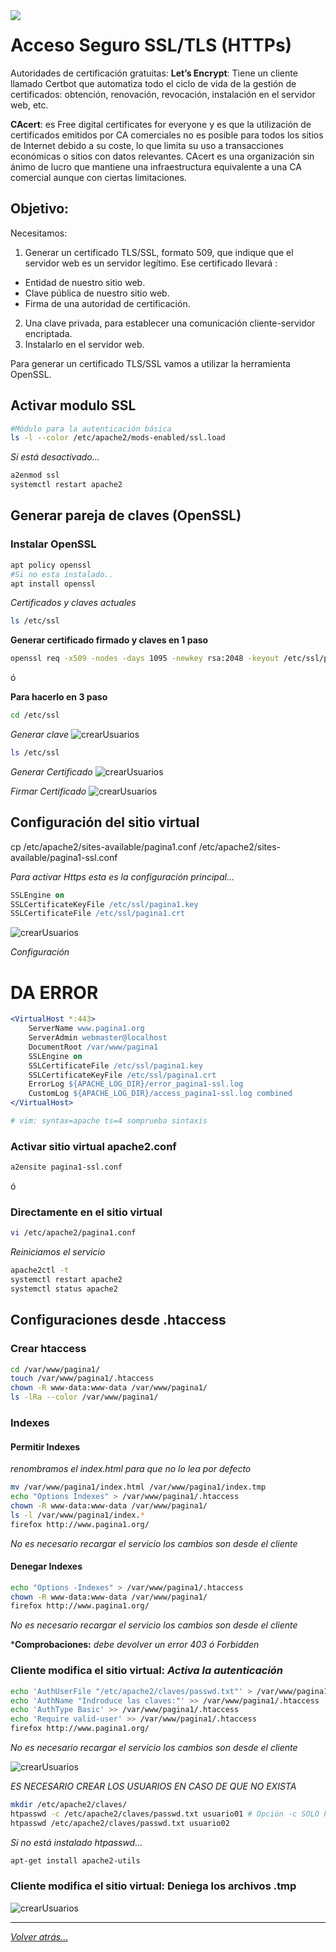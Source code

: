 <img src="/imagenes/MI-LICENCIA88x31.png" style="float: left; margin-right: 10px;" />

# Acceso Seguro SSL/TLS (HTTPs)

Autoridades de certificación gratuitas:
**Let’s Encrypt**: Tiene un cliente  llamado Certbot que automatiza todo el ciclo de vida de la gestión de certificados: obtención, renovación, revocación, instalación en el servidor web, etc.

**CAcert**: es Free digital certificates for everyone y es que la utilización de certificados emitidos por CA comerciales no es posible para todos los sitios de Internet debido a su coste, lo que limita su uso a transacciones económicas o sitios con datos relevantes. CAcert es una organización sin ánimo de lucro que mantiene una infraestructura equivalente a una CA comercial aunque con ciertas limitaciones.

## Objetivo:

Necesitamos:
1. Generar un certificado TLS/SSL, formato 509, que indique que el servidor web es un servidor legítimo.
Ese certificado llevará :
- Entidad de nuestro sitio web.
- Clave pública de nuestro sitio web.
- Firma de una autoridad de certificación.

2. Una clave privada, para establecer una comunicación cliente-servidor encriptada.
3. Instalarlo en el servidor web.

Para generar un certificado TLS/SSL vamos a utilizar la herramienta OpenSSL.

## Activar modulo SSL

```bash
#Módulo para la autenticación básica
ls -l --color /etc/apache2/mods-enabled/ssl.load
```

*Sí está desactivado...*

```bash
a2enmod ssl
systemctl restart apache2 
```

## Generar pareja de claves (OpenSSL)

### Instalar OpenSSL

```bash
apt policy openssl
#Si no esta instalado..
apt install openssl
```

*Certificados y claves actuales*
```bash
ls /etc/ssl
```

**Generar certificado firmado y claves en 1 paso**

```bash
openssl req -x509 -nodes -days 1095 -newkey rsa:2048 -keyout /etc/ssl/pagina1.key -out /etc/ssl/pagina1.crt
```
ó

**Para hacerlo en 3 paso**

```bash
cd /etc/ssl
```

*Generar clave*
![crearUsuarios](../../imagenes/apache2/https0.jpg)

```bash
ls /etc/ssl
```

*Generar Certificado*
![crearUsuarios](../../imagenes/apache2/https1.jpg)

*Firmar Certificado*
![crearUsuarios](../../imagenes/apache2/https4.jpg)

## Configuración del sitio virtual

cp /etc/apache2/sites-available/pagina1.conf /etc/apache2/sites-available/pagina1-ssl.conf

*Para activar Https esta es la configuración principal...*

```apache
SSLEngine on
SSLCertificateKeyFile /etc/ssl/pagina1.key
SSLCertificateFile /etc/ssl/pagina1.crt
```

![crearUsuarios](../../imagenes/apache2/opcionesHttps.jpg)

*Configuración*
# DA ERROR
```apache
<VirtualHost *:443>
	ServerName www.pagina1.org
	ServerAdmin webmaster@localhost
	DocumentRoot /var/www/pagina1
	SSLEngine on
	SSLCertificateFile /etc/ssl/pagina1.key
	SSLCertificateKeyFile /etc/ssl/pagina1.crt
	ErrorLog ${APACHE_LOG_DIR}/error_pagina1-ssl.log
	CustomLog ${APACHE_LOG_DIR}/access_pagina1-ssl.log combined
</VirtualHost>

# vim: syntax=apache ts=4 somprueba sintaxis
```


### Activar sitio virtual apache2.conf

```bash
a2ensite pagina1-ssl.conf
```

ó

### Directamente en el sitio virtual

```bash
vi /etc/apache2/pagina1.conf
```

*Reiniciamos el servicio*

```bash
apache2ctl -t
systemctl restart apache2 
systemctl status apache2 
```

## Configuraciones desde .htaccess

### Crear htaccess

```bash
cd /var/www/pagina1/
touch /var/www/pagina1/.htaccess
chown -R www-data:www-data /var/www/pagina1/
ls -lRa --color /var/www/pagina1/
```

### Indexes

#### Permitir Indexes

*renombramos el index.html para que no lo lea por defecto*

```bash
mv /var/www/pagina1/index.html /var/www/pagina1/index.tmp
echo "Options Indexes" > /var/www/pagina1/.htaccess
chown -R www-data:www-data /var/www/pagina1/
ls -l /var/www/pagina1/index.*
firefox http://www.pagina1.org/
```
*No es necesario recargar el servicio los cambios son desde el cliente*

#### Denegar Indexes

```bash
echo "Options -Indexes" > /var/www/pagina1/.htaccess
chown -R www-data:www-data /var/www/pagina1/
firefox http://www.pagina1.org/
```

*No es necesario recargar el servicio los cambios son desde el cliente*

***Comprobaciones:** *debe devolver un error 403 ó Forbidden*

### Cliente modifica el sitio virtual: *Activa la autenticación*


```bash
echo 'AuthUserFile "/etc/apache2/claves/passwd.txt"' > /var/www/pagina1/.htaccess
echo 'AuthName "Indroduce las claves:"' >> /var/www/pagina1/.htaccess
echo 'AuthType Basic' >> /var/www/pagina1/.htaccess
echo 'Require valid-user' >> /var/www/pagina1/.htaccess
firefox http://www.pagina1.org/
```
*No es necesario recargar el servicio los cambios son desde el cliente*

![crearUsuarios](../../imagenes/apache2/configDesdeClienteAcceso.jpg)

*ES NECESARIO CREAR LOS USUARIOS EN CASO DE QUE NO EXISTA*

```bash
mkdir /etc/apache2/claves/
htpasswd -c /etc/apache2/claves/passwd.txt usuario01 # Opción -c SOLO PARA CREAR EL FICHERO 1ª Vez
htpasswd /etc/apache2/claves/passwd.txt usuario02
```

*Si no está instalado htpasswd...*

```bash
apt-get install apache2-utils
```

### Cliente modifica el sitio virtual: Deniega los archivos .tmp

![crearUsuarios](../../imagenes/apache2/bloqueTMPCliente.jpg)
__________________________
*[Volver atrás...](/README.md)*
